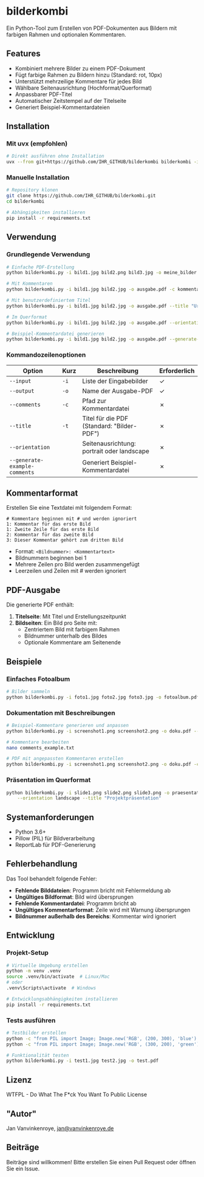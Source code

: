 # bilderkombi

Ein Python-Tool zum Erstellen von PDF-Dokumenten aus Bildern mit farbigen Rahmen und optionalen Kommentaren.

## Features

- Kombiniert mehrere Bilder zu einem PDF-Dokument
- Fügt farbige Rahmen zu Bildern hinzu (Standard: rot, 10px)
- Unterstützt mehrzeilige Kommentare für jedes Bild
- Wählbare Seitenausrichtung (Hochformat/Querformat)
- Anpassbarer PDF-Titel
- Automatischer Zeitstempel auf der Titelseite
- Generiert Beispiel-Kommentardateien

## Installation

### Mit uvx (empfohlen)

```bash
# Direkt ausführen ohne Installation
uvx --from git+https://github.com/IHR_GITHUB/bilderkombi bilderkombi -i bild1.jpg bild2.jpg -o ausgabe.pdf
```

### Manuelle Installation

```bash
# Repository klonen
git clone https://github.com/IHR_GITHUB/bilderkombi.git
cd bilderkombi

# Abhängigkeiten installieren
pip install -r requirements.txt
```

## Verwendung

### Grundlegende Verwendung

```bash
# Einfache PDF-Erstellung
python bilderkombi.py -i bild1.jpg bild2.png bild3.jpg -o meine_bilder.pdf

# Mit Kommentaren
python bilderkombi.py -i bild1.jpg bild2.jpg -o ausgabe.pdf -c kommentare.txt

# Mit benutzerdefiniertem Titel
python bilderkombi.py -i bild1.jpg bild2.jpg -o ausgabe.pdf --title "Urlaubsfotos 2024"

# Im Querformat
python bilderkombi.py -i bild1.jpg bild2.jpg -o ausgabe.pdf --orientation landscape

# Beispiel-Kommentardatei generieren
python bilderkombi.py -i bild1.jpg bild2.jpg -o ausgabe.pdf --generate-example-comments
```

### Kommandozeilenoptionen

| Option | Kurz | Beschreibung | Erforderlich |
|--------|------|--------------|--------------|
| `--input` | `-i` | Liste der Eingabebilder | ✓ |
| `--output` | `-o` | Name der Ausgabe-PDF | ✓ |
| `--comments` | `-c` | Pfad zur Kommentardatei | ✗ |
| `--title` | `-t` | Titel für die PDF (Standard: "Bilder-PDF") | ✗ |
| `--orientation` | | Seitenausrichtung: portrait oder landscape | ✗ |
| `--generate-example-comments` | | Generiert Beispiel-Kommentardatei | ✗ |

## Kommentarformat

Erstellen Sie eine Textdatei mit folgendem Format:

```
# Kommentare beginnen mit # und werden ignoriert
1: Kommentar für das erste Bild
1: Zweite Zeile für das erste Bild
2: Kommentar für das zweite Bild
3: Dieser Kommentar gehört zum dritten Bild
```

- Format: `<Bildnummer>: <Kommentartext>`
- Bildnummern beginnen bei 1
- Mehrere Zeilen pro Bild werden zusammengefügt
- Leerzeilen und Zeilen mit # werden ignoriert

## PDF-Ausgabe

Die generierte PDF enthält:

1. **Titelseite**: Mit Titel und Erstellungszeitpunkt
2. **Bildseiten**: Ein Bild pro Seite mit:
   - Zentriertem Bild mit farbigem Rahmen
   - Bildnummer unterhalb des Bildes
   - Optionale Kommentare am Seitenende

## Beispiele

### Einfaches Fotoalbum

```bash
# Bilder sammeln
python bilderkombi.py -i foto1.jpg foto2.jpg foto3.jpg -o fotoalbum.pdf --title "Familienurlaub 2024"
```

### Dokumentation mit Beschreibungen

```bash
# Beispiel-Kommentare generieren und anpassen
python bilderkombi.py -i screenshot1.png screenshot2.png -o doku.pdf --generate-example-comments

# Kommentare bearbeiten
nano comments_example.txt

# PDF mit angepassten Kommentaren erstellen
python bilderkombi.py -i screenshot1.png screenshot2.png -o doku.pdf -c comments_example.txt
```

### Präsentation im Querformat

```bash
python bilderkombi.py -i slide1.png slide2.png slide3.png -o praesentation.pdf \
    --orientation landscape --title "Projektpräsentation"
```

## Systemanforderungen

- Python 3.6+
- Pillow (PIL) für Bildverarbeitung
- ReportLab für PDF-Generierung

## Fehlerbehandlung

Das Tool behandelt folgende Fehler:

- **Fehlende Bilddateien**: Programm bricht mit Fehlermeldung ab
- **Ungültiges Bildformat**: Bild wird übersprungen
- **Fehlende Kommentardatei**: Programm bricht ab
- **Ungültiges Kommentarformat**: Zeile wird mit Warnung übersprungen
- **Bildnummer außerhalb des Bereichs**: Kommentar wird ignoriert

## Entwicklung

### Projekt-Setup

```bash
# Virtuelle Umgebung erstellen
python -m venv .venv
source .venv/bin/activate  # Linux/Mac
# oder
.venv\Scripts\activate  # Windows

# Entwicklungsabhängigkeiten installieren
pip install -r requirements.txt
```

### Tests ausführen

```bash
# Testbilder erstellen
python -c "from PIL import Image; Image.new('RGB', (200, 300), 'blue').save('test1.jpg')"
python -c "from PIL import Image; Image.new('RGB', (300, 200), 'green').save('test2.jpg')"

# Funktionalität testen
python bilderkombi.py -i test1.jpg test2.jpg -o test.pdf
```

## Lizenz

WTFPL - Do What The F*ck You Want To Public License

## "Autor"

Jan Vanvinkenroye, jan@vanvinkenroye.de

## Beiträge

Beiträge sind willkommen! Bitte erstellen Sie einen Pull Request oder öffnen Sie ein Issue.
